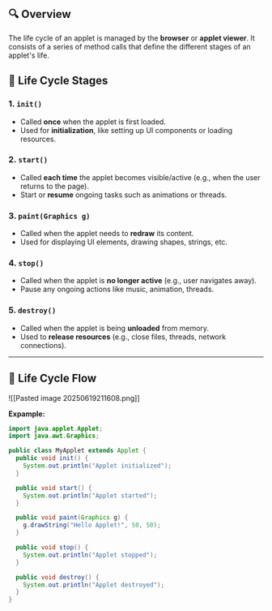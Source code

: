 ## 🔍 Overview
The life cycle of an applet is managed by the **browser** or **applet viewer**. It consists of a series of method calls that define the different stages of an applet's life.

## 🧬 Life Cycle Stages

### 1. `init()`
- Called **once** when the applet is first loaded.
- Used for **initialization**, like setting up UI components or loading resources.

### 2. `start()`
- Called **each time** the applet becomes visible/active (e.g., when the user returns to the page).
- Start or **resume** ongoing tasks such as animations or threads.

### 3. `paint(Graphics g)`
- Called when the applet needs to **redraw** its content.
- Used for displaying UI elements, drawing shapes, strings, etc.

### 4. `stop()`
- Called when the applet is **no longer active** (e.g., user navigates away).
- Pause any ongoing actions like music, animation, threads.

### 5. `destroy()`
- Called when the applet is being **unloaded** from memory.
- Used to **release resources** (e.g., close files, threads, network connections).

---
## 🔄 Life Cycle Flow
![[Pasted image 20250619211608.png]]


**Expample:**
``` java
import java.applet.Applet;
import java.awt.Graphics;

public class MyApplet extends Applet {
  public void init() {
    System.out.println("Applet initialized");
  }

  public void start() {
    System.out.println("Applet started");
  }

  public void paint(Graphics g) {
    g.drawString("Hello Applet!", 50, 50);
  }

  public void stop() {
    System.out.println("Applet stopped");
  }

  public void destroy() {
    System.out.println("Applet destroyed");
  }
}
```
